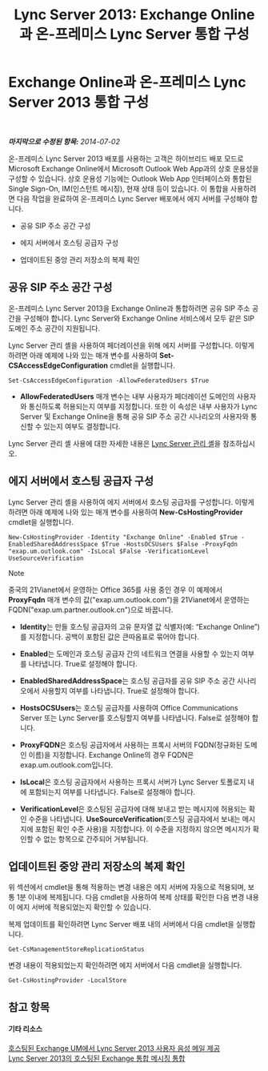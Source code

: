 ﻿---
title: 'Lync Server 2013: Exchange Online과 온-프레미스 Lync Server 통합 구성'
TOCTitle: Exchange Online과 온-프레미스 Lync Server 2013 통합 구성
ms:assetid: 95a20117-2064-43c4-94fe-cac892cadb6f
ms:mtpsurl: https://technet.microsoft.com/ko-kr/library/Hh533880(v=OCS.15)
ms:contentKeyID: 49304432
ms.date: 08/24/2015
mtps_version: v=OCS.15
ms.translationtype: HT
---

# Exchange Online과 온-프레미스 Lync Server 2013 통합 구성

 

_**마지막으로 수정된 항목:** 2014-07-02_

온-프레미스 Lync Server 2013 배포를 사용하는 고객은 하이브리드 배포 모드로 Microsoft Exchange Online에서 Microsoft Outlook Web App과의 상호 운용성을 구성할 수 있습니다. 상호 운용성 기능에는 Outlook Web App 인터페이스와 통합된 Single Sign-On, IM(인스턴트 메시징), 현재 상태 등이 있습니다. 이 통합을 사용하려면 다음 작업을 완료하여 온-프레미스 Lync Server 배포에서 에지 서버를 구성해야 합니다.

  - 공유 SIP 주소 공간 구성

  - 에지 서버에서 호스팅 공급자 구성

  - 업데이트된 중앙 관리 저장소의 복제 확인

## 공유 SIP 주소 공간 구성

온-프레미스 Lync Server 2013을 Exchange Online과 통합하려면 공유 SIP 주소 공간을 구성해야 합니다. Lync Server와 Exchange Online 서비스에서 모두 같은 SIP 도메인 주소 공간이 지원됩니다.

Lync Server 관리 셸을 사용하여 페더레이션을 위해 에지 서버를 구성합니다. 이렇게 하려면 아래 예제에 나와 있는 매개 변수를 사용하여 **Set-CSAccessEdgeConfiguration** cmdlet을 실행합니다.

    Set-CsAccessEdgeConfiguration -AllowFederatedUsers $True

  - **AllowFederatedUsers** 매개 변수는 내부 사용자가 페더레이션 도메인의 사용자와 통신하도록 허용되는지 여부를 지정합니다. 또한 이 속성은 내부 사용자가 Lync Server 및 Exchange Online을 통해 공유 SIP 주소 공간 시나리오의 사용자와 통신할 수 있는지 여부도 결정합니다.

Lync Server 관리 셸 사용에 대한 자세한 내용은 [Lync Server 관리 셸](lync-server-2013-lync-server-management-shell.md)을 참조하십시오.

## 에지 서버에서 호스팅 공급자 구성

Lync Server 관리 셸을 사용하여 에지 서버에서 호스팅 공급자를 구성합니다. 이렇게 하려면 아래 예제에 나와 있는 매개 변수를 사용하여 **New-CsHostingProvider** cmdlet을 실행합니다.

    New-CsHostingProvider -Identity "Exchange Online" -Enabled $True -EnabledSharedAddressSpace $True -HostsOCSUsers $False -ProxyFqdn "exap.um.outlook.com" -IsLocal $False -VerificationLevel UseSourceVerification


> [!NOTE]
> 중국의 21Vianet에서 운영하는 Office 365를 사용 중인 경우 이 예제에서 <STRONG>ProxyFqdn</STRONG> 매개 변수의 값("exap.um.outlook.com")을 21Vianet에서 운영하는 FQDN("exap.um.partner.outlook.cn")으로 바꿉니다.



  - **Identity**는 만들 호스팅 공급자의 고유 문자열 값 식별자(예: “Exchange Online”)를 지정합니다. 공백이 포함된 값은 큰따옴표로 묶어야 합니다.

  - **Enabled**는 도메인과 호스팅 공급자 간의 네트워크 연결을 사용할 수 있는지 여부를 나타냅니다. True로 설정해야 합니다.

  - **EnabledSharedAddressSpace**는 호스팅 공급자를 공유 SIP 주소 공간 시나리오에서 사용할지 여부를 나타냅니다. True로 설정해야 합니다.

  - **HostsOCSUsers**는 호스팅 공급자를 사용하여 Office Communications Server 또는 Lync Server를 호스팅할지 여부를 나타냅니다. False로 설정해야 합니다.

  - **ProxyFQDN**은 호스팅 공급자에서 사용하는 프록시 서버의 FQDN(정규화된 도메인 이름)을 지정합니다. Exchange Online의 경우 FQDN은 exap.um.outlook.com입니다.

  - **IsLocal**은 호스팅 공급자에서 사용하는 프록시 서버가 Lync Server 토폴로지 내에 포함되는지 여부를 나타냅니다. False로 설정해야 합니다.

  - **VerificationLevel**은 호스팅된 공급자에 대해 보내고 받는 메시지에 허용되는 확인 수준을 나타냅니다. **UseSourceVerification**(호스팅 공급자에서 보내는 메시지에 포함된 확인 수준 사용)을 지정합니다. 이 수준을 지정하지 않으면 메시지가 확인할 수 없는 항목으로 간주되어 거부됩니다.

## 업데이트된 중앙 관리 저장소의 복제 확인

위 섹션에서 cmdlet을 통해 적용하는 변경 내용은 에지 서버에 자동으로 적용되며, 보통 1분 이내에 복제됩니다. 다음 cmdlet을 사용하여 복제 상태를 확인한 다음 변경 내용이 에지 서버에 적용되었는지 확인할 수 있습니다.

복제 업데이트를 확인하려면 Lync Server 배포 내의 서버에서 다음 cmdlet을 실행합니다.

    Get-CsManagementStoreReplicationStatus

변경 내용이 적용되었는지 확인하려면 에지 서버에서 다음 cmdlet을 실행합니다.

    Get-CsHostingProvider -LocalStore

## 참고 항목

#### 기타 리소스

[호스팅된 Exchange UM에서 Lync Server 2013 사용자 음성 메일 제공](lync-server-2013-providing-lync-server-users-voice-mail-on-hosted-exchange-um.md)  
[Lync Server 2013의 호스팅된 Exchange 통합 메시징 통합](lync-server-2013-hosted-exchange-unified-messaging-integration.md)

